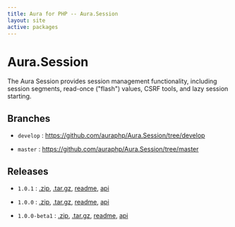 ```yaml
---
title: Aura for PHP -- Aura.Session
layout: site
active: packages
---
```


Aura.Session
============

The Aura Session provides session management functionality, including session
segments, read-once ("flash") values, CSRF tools, and lazy session starting.

Branches
--------

- `develop` : <https://github.com/auraphp/Aura.Session/tree/develop>

- `master` : <https://github.com/auraphp/Aura.Session/tree/master>

Releases
--------

- `1.0.1` : [.zip](https://github.com/auraphp/Aura.Session/zipball/1.0.1), [.tar.gz](https://github.com/auraphp/Aura.Session/tarball/1.0.1), [readme](1.0.1/), [api](1.0.1/api/)

- `1.0.0` : [.zip](https://github.com/auraphp/Aura.Session/zipball/1.0.0), [.tar.gz](https://github.com/auraphp/Aura.Session/tarball/1.0.0), [readme](1.0.0/), [api](1.0.0/api/)

- `1.0.0-beta1` : [.zip](https://github.com/auraphp/Aura.Session/zipball/1.0.0-beta1), [.tar.gz](https://github.com/auraphp/Aura.Session/tarball/1.0.0-beta1), [readme](1.0.0-beta1/), [api](1.0.0-beta1/api/)
